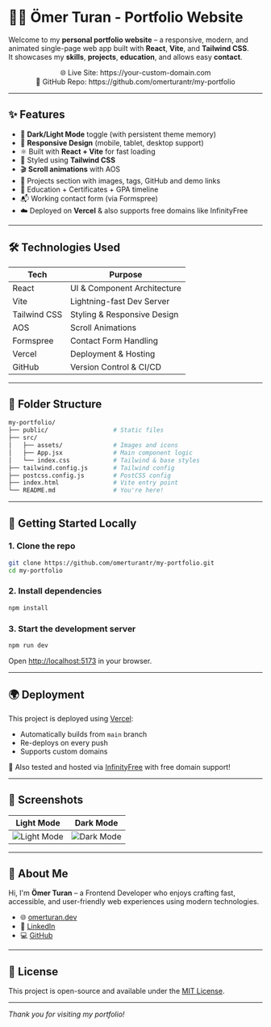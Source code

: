 # 🧑‍💻 Ömer Turan - Portfolio Website

Welcome to my **personal portfolio website** – a responsive, modern, and animated single-page web app built with **React**, **Vite**, and **Tailwind CSS**.  
It showcases my **skills**, **projects**, **education**, and allows easy **contact**.

<div align="center">
  🌐 Live Site: https://your-custom-domain.com <br/>
  📁 GitHub Repo: https://github.com/omerturantr/my-portfolio
</div>

---

## ✨ Features

- 🌙 **Dark/Light Mode** toggle (with persistent theme memory)
- 📱 **Responsive Design** (mobile, tablet, desktop support)
- ⚛️ Built with **React + Vite** for fast loading
- 🎨 Styled using **Tailwind CSS**
- 🎬 **Scroll animations** with AOS
- 💼 Projects section with images, tags, GitHub and demo links
- 📜 Education + Certificates + GPA timeline
- 📬 Working contact form (via Formspree)
- ☁️ Deployed on **Vercel** & also supports free domains like InfinityFree

---

## 🛠️ Technologies Used

| Tech            | Purpose                        |
|-----------------|--------------------------------|
| React           | UI & Component Architecture    |
| Vite            | Lightning-fast Dev Server      |
| Tailwind CSS    | Styling & Responsive Design    |
| AOS             | Scroll Animations              |
| Formspree       | Contact Form Handling          |
| Vercel          | Deployment & Hosting           |
| GitHub          | Version Control & CI/CD        |

---

## 📁 Folder Structure

```bash
my-portfolio/
├── public/                  # Static files
├── src/
│   ├── assets/              # Images and icons
│   ├── App.jsx              # Main component logic
│   └── index.css            # Tailwind & base styles
├── tailwind.config.js       # Tailwind config
├── postcss.config.js        # PostCSS config
├── index.html               # Vite entry point
└── README.md                # You're here!
```

---

## 🚀 Getting Started Locally

### 1. Clone the repo

```bash
git clone https://github.com/omerturantr/my-portfolio.git
cd my-portfolio
```

### 2. Install dependencies

```bash
npm install
```

### 3. Start the development server

```bash
npm run dev
```

Open [http://localhost:5173](http://localhost:5173) in your browser.

---

## 🌍 Deployment

This project is deployed using [Vercel](https://vercel.com):

- Automatically builds from `main` branch
- Re-deploys on every push
- Supports custom domains

🧭 Also tested and hosted via [InfinityFree](https://infinityfree.net) with free domain support!

---

## 📸 Screenshots

| Light Mode | Dark Mode |
|------------|-----------|
| ![Light Mode](./src/assets/screenshot-light.png) | ![Dark Mode](./src/assets/screenshot-dark.png) |

---

## 👤 About Me

Hi, I'm **Ömer Turan** – a Frontend Developer who enjoys crafting fast, accessible, and user-friendly web experiences using modern technologies.

- 🌐 [omerturan.dev](https://your-domain.com)
- 💼 [LinkedIn](https://linkedin.com/in/omerturan)
- 💻 [GitHub](https://github.com/omerturantr)

---

## 📄 License

This project is open-source and available under the [MIT License](LICENSE).

---

_Thank you for visiting my portfolio!_
